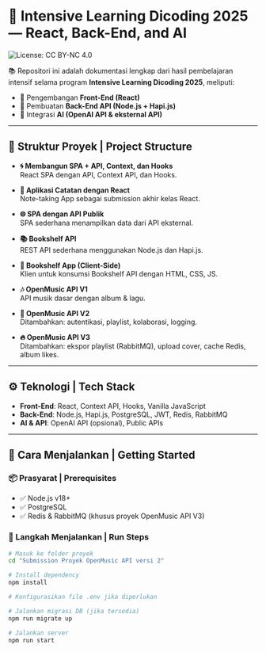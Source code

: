 # 🚀 Intensive Learning Dicoding 2025 — React, Back-End, and AI
![License: CC BY-NC 4.0](https://img.shields.io/badge/License-CC%20BY--NC%204.0-lightgrey.svg)


📚 Repositori ini adalah dokumentasi lengkap dari hasil pembelajaran intensif selama program **Intensive Learning Dicoding 2025**, meliputi:

- 🔧 Pengembangan **Front-End (React)**
- 🧪 Pembuatan **Back-End API (Node.js + Hapi.js)**
- 🤖 Integrasi **AI (OpenAI API & eksternal API)**

---

## 📁 Struktur Proyek | Project Structure

- **🌀 Membangun SPA + API, Context, dan Hooks**  
  React SPA dengan API, Context API, dan Hooks.

- **📓 Aplikasi Catatan dengan React**  
  Note-taking App sebagai submission akhir kelas React.

- **🌐 SPA dengan API Publik**  
  SPA sederhana menampilkan data dari API eksternal.

- **📚 Bookshelf API**  
  REST API sederhana menggunakan Node.js dan Hapi.js.

- **📖 Bookshelf App (Client-Side)**  
  Klien untuk konsumsi Bookshelf API dengan HTML, CSS, JS.

- **🎶 OpenMusic API V1**  
  API musik dasar dengan album & lagu.

- **🎵 OpenMusic API V2**  
  Ditambahkan: autentikasi, playlist, kolaborasi, logging.

- **🔥 OpenMusic API V3**  
  Ditambahkan: ekspor playlist (RabbitMQ), upload cover, cache Redis, album likes.

---

## ⚙️ Teknologi | Tech Stack

- **Front-End**: React, Context API, Hooks, Vanilla JavaScript  
- **Back-End**: Node.js, Hapi.js, PostgreSQL, JWT, Redis, RabbitMQ  
- **AI & API**: OpenAI API (opsional), Public APIs

---

## 🚀 Cara Menjalankan | Getting Started

### 📦 Prasyarat | Prerequisites

- ✅ Node.js v18+
- ✅ PostgreSQL
- ✅ Redis & RabbitMQ (khusus proyek OpenMusic API V3)

### 🧭 Langkah Menjalankan | Run Steps

```bash
# Masuk ke folder proyek
cd "Submission Proyek OpenMusic API versi 2"

# Install dependency
npm install

# Konfigurasikan file .env jika diperlukan

# Jalankan migrasi DB (jika tersedia)
npm run migrate up

# Jalankan server
npm run start


